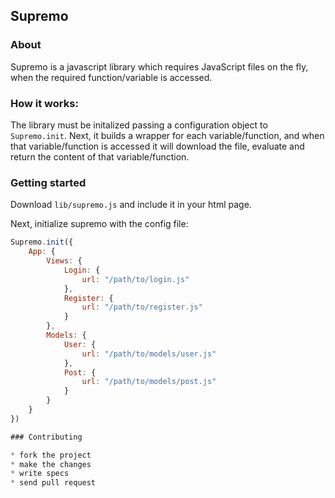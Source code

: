 ## Supremo

### About

Supremo is a javascript library which requires JavaScript files on the fly, when the required function/variable is accessed.

### How it works:

The library must be initalized passing a configuration object to `Supremo.init`. Next, it builds a wrapper for each variable/function, and when that variable/function is accessed it will download the file, evaluate and return the content of that variable/function.

### Getting started

Download `lib/supremo.js` and include it in your html page.

Next, initialize supremo with the config file:


```javascript
Supremo.init({
    App: {
        Views: {
            Login: {
                url: "/path/to/login.js" 
            },
            Register: {
                url: "/path/to/register.js"
            }
        },
        Models: {
            User: {
                url: "/path/to/models/user.js"
            },
            Post: {
                url: "/path/to/models/post.js"
            }
        }
    }
})

### Contributing

* fork the project
* make the changes
* write specs
* send pull request